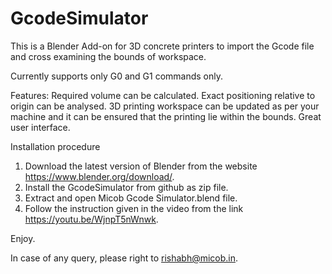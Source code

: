 # GcodeSimulator
This is a Blender Add-on for 3D concrete printers to import the Gcode file and cross examining the bounds of workspace.

Currently supports only G0 and G1 commands only.

Features:
Required volume can be calculated.
Exact positioning relative to origin can be analysed. 
3D printing workspace can be updated as per your machine and it can be ensured that the printing lie within the bounds.
Great user interface.

Installation procedure

1. Download the latest version of Blender from the website https://www.blender.org/download/.
2. Install the GcodeSimulator from github as zip file.
3. Extract and open Micob Gcode Simulator.blend file.
4. Follow the instruction given in the video from the link https://youtu.be/WjnpT5nWnwk.

Enjoy.

In case of any query, please right to rishabh@micob.in.
